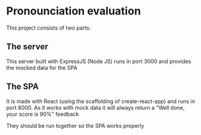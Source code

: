 # Pronounciation evaluation

This project consists of two parts:

## The server
This server built with ExpressJS (Node JS) runs in port 3000 and provides the mocked data for the SPA

## The SPA
It is made with React (using the scaffolding of create-react-app) and runs in port 8000.
As it works with mock data it will always return a "Well done, your score is 90%" feedback

They should be run together so the SPA works properly
